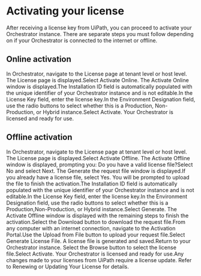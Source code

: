 ﻿# Activating your license

After receiving a license key from UiPath, you can proceed to activate your Orchestrator instance. There are separate steps you must follow depending on if your Orchestrator is connected to the internet or offline.

## Online activation

In Orchestrator, navigate to the License page at tenant level or host level. The License page is displayed.Select Activate Online. The Activate Online window is displayed.The Installation ID field is automatically populated with the unique identifier of your Orchestrator instance and is not editable.In the License Key field, enter the license key.In the Environment Designation field, use the radio buttons to select whether this is a Production, Non-Production, or Hybrid instance.Select Activate. Your Orchestrator is licensed and ready for use.


## Offline activation

In Orchestrator, navigate to the License page at tenant level or host level. The License page is displayed.Select Activate Offline. The Activate Offline window is displayed, prompting you: Do you have a valid license file?Select No and select Next. The Generate the request file window is displayed.If you already have a license file, select Yes. You will be prompted to upload the file to finish the activation.The Installation ID field is automatically populated with the unique identifier of your Orchestrator instance and is not editable.In the License Key field, enter the license key.In the Environment Designation field, use the radio buttons to select whether this is a Production,Non-Production, or Hybrid instance.Select Generate. The Activate Offline window is displayed with the remaining steps to finish the activation.Select the Download button to download the request file.From any computer with an internet connection, navigate to the Activation Portal.Use the Upload from File button to upload your request file.Select Generate License File. A license file is generated and saved.Return to your Orchestrator instance. Select the Browse button to select the license file.Select Activate. Your Orchestrator is licensed and ready for use.Any changes made to your licenses from UiPath
                        require a license update. Refer to Renewing or Updating Your License for details.

